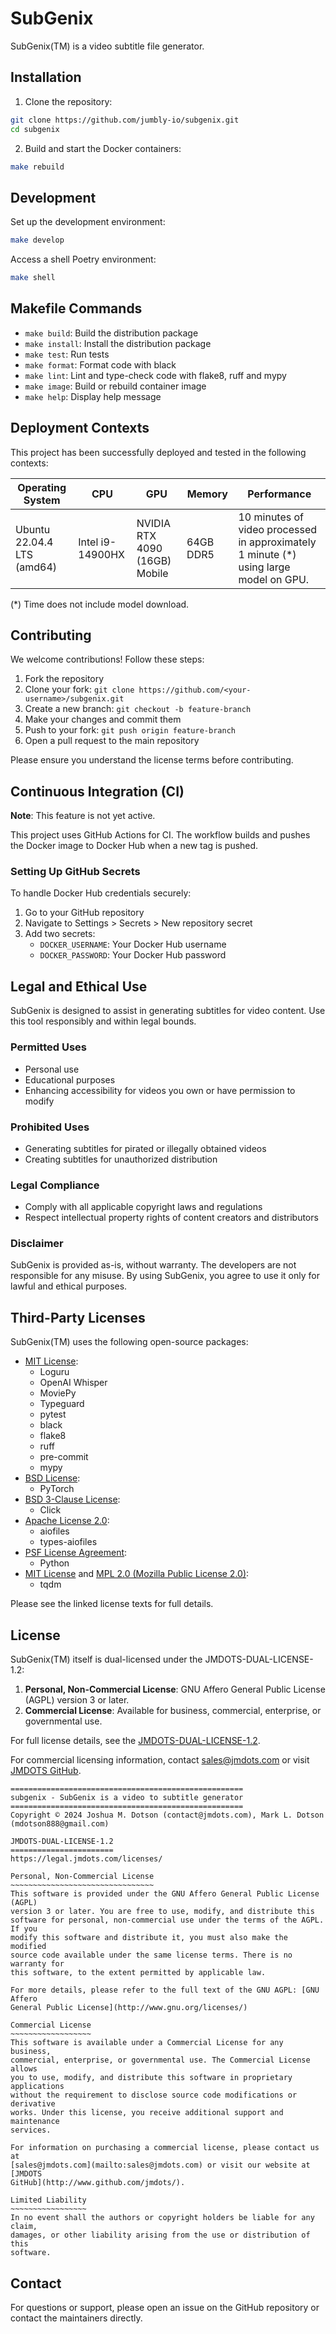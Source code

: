 # SubGenix

SubGenix(TM) is a video subtitle file generator.

## Installation

1. Clone the repository:
```bash
git clone https://github.com/jumbly-io/subgenix.git
cd subgenix
```

2. Build and start the Docker containers:
```bash
make rebuild
```

## Development

Set up the development environment:
```bash
make develop
```

Access a shell Poetry environment:
```bash
make shell
```

## Makefile Commands

- `make build`: Build the distribution package
- `make install`: Install the distribution package
- `make test`: Run tests
- `make format`: Format code with black
- `make lint`: Lint and type-check code with flake8, ruff and mypy
- `make image`: Build or rebuild container image
- `make help`: Display help message

## Deployment Contexts

This project has been successfully deployed and tested in the following contexts:

| **Operating System**       | **CPU**          | **GPU**                       | **Memory** | **Performance** |
|----------------------------|------------------|-------------------------------|------------|-----------------|
| Ubuntu 22.04.4 LTS (amd64) | Intel i9-14900HX | NVIDIA RTX 4090 (16GB) Mobile |  64GB DDR5 | 10 minutes of video processed in approximately 1 minute (\*) using large model on GPU. |

(\*) Time does not include model download.

## Contributing

We welcome contributions! Follow these steps:

1. Fork the repository
2. Clone your fork: `git clone https://github.com/<your-username>/subgenix.git`
3. Create a new branch: `git checkout -b feature-branch`
4. Make your changes and commit them
5. Push to your fork: `git push origin feature-branch`
6. Open a pull request to the main repository

Please ensure you understand the license terms before contributing.

## Continuous Integration (CI)

**Note**: This feature is not yet active.

This project uses GitHub Actions for CI. The workflow builds and pushes the Docker image to Docker Hub when a new tag is pushed.

### Setting Up GitHub Secrets

To handle Docker Hub credentials securely:

1. Go to your GitHub repository
2. Navigate to Settings > Secrets > New repository secret
3. Add two secrets:
   - `DOCKER_USERNAME`: Your Docker Hub username
   - `DOCKER_PASSWORD`: Your Docker Hub password

## Legal and Ethical Use

SubGenix is designed to assist in generating subtitles for video content. Use this tool responsibly and within legal bounds.

### Permitted Uses

- Personal use
- Educational purposes
- Enhancing accessibility for videos you own or have permission to modify

### Prohibited Uses

- Generating subtitles for pirated or illegally obtained videos
- Creating subtitles for unauthorized distribution

### Legal Compliance

- Comply with all applicable copyright laws and regulations
- Respect intellectual property rights of content creators and distributors

### Disclaimer

SubGenix is provided as-is, without warranty. The developers are not responsible for any misuse. By using SubGenix, you agree to use it only for lawful and ethical purposes.

## Third-Party Licenses

SubGenix(TM) uses the following open-source packages:

- [MIT License](https://opensource.org/licenses/MIT):
  - Loguru
  - OpenAI Whisper
  - MoviePy
  - Typeguard
  - pytest
  - black
  - flake8
  - ruff
  - pre-commit
  - mypy
- [BSD License](https://opensource.org/licenses/BSD-3-Clause):
  - PyTorch
- [BSD 3-Clause License](https://opensource.org/licenses/BSD-3-Clause):
  - Click
- [Apache License 2.0](https://www.apache.org/licenses/LICENSE-2.0):
  - aiofiles
  - types-aiofiles
- [PSF License Agreement](https://docs.python.org/3/license.html):
  - Python
- [MIT License](https://opensource.org/licenses/MIT) and [MPL 2.0 (Mozilla Public License 2.0)](https://www.mozilla.org/en-US/MPL/2.0/):
  - tqdm

Please see the linked license texts for full details.

## License

SubGenix(TM) itself is dual-licensed under the JMDOTS-DUAL-LICENSE-1.2:

1. **Personal, Non-Commercial License**: GNU Affero General Public License (AGPL) version 3 or later.
2. **Commercial License**: Available for business, commercial, enterprise, or governmental use.

For full license details, see the [JMDOTS-DUAL-LICENSE-1.2](https://legal.jmdots.com/licenses/).

For commercial licensing information, contact [sales@jmdots.com](mailto:sales@jmdots.com) or visit [JMDOTS GitHub](http://www.github.com/jmdots/).

```
====================================================
subgenix - SubGenix is a video to subtitle generator
====================================================
Copyright © 2024 Joshua M. Dotson (contact@jmdots.com), Mark L. Dotson (mdotson888@gmail.com)

JMDOTS-DUAL-LICENSE-1.2
=======================
https://legal.jmdots.com/licenses/

Personal, Non-Commercial License
~~~~~~~~~~~~~~~~~~~~~~~~~~~~~~~~
This software is provided under the GNU Affero General Public License (AGPL)
version 3 or later. You are free to use, modify, and distribute this
software for personal, non-commercial use under the terms of the AGPL. If you
modify this software and distribute it, you must also make the modified
source code available under the same license terms. There is no warranty for
this software, to the extent permitted by applicable law.

For more details, please refer to the full text of the GNU AGPL: [GNU Affero
General Public License](http://www.gnu.org/licenses/)

Commercial License
~~~~~~~~~~~~~~~~~~
This software is available under a Commercial License for any business,
commercial, enterprise, or governmental use. The Commercial License allows
you to use, modify, and distribute this software in proprietary applications
without the requirement to disclose source code modifications or derivative
works. Under this license, you receive additional support and maintenance
services.

For information on purchasing a commercial license, please contact us at
[sales@jmdots.com](mailto:sales@jmdots.com) or visit our website at [JMDOTS
GitHub](http://www.github.com/jmdots/).

Limited Liability
~~~~~~~~~~~~~~~~~
In no event shall the authors or copyright holders be liable for any claim,
damages, or other liability arising from the use or distribution of this
software.
```

## Contact

For questions or support, please open an issue on the GitHub repository or contact the maintainers directly.
